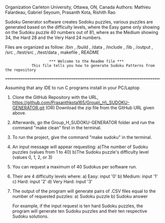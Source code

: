 Organization Carleton University, Ottawa, ON, Canada Authors: Mathieu
Falardeau, Gabriel Seyoum, Prasanth Kota, Rishith Rao

Sudoku Generator software creates Sodoku puzzles, various puzzles are
generated based on the difficulty levels, where the Easy game only
showing on the Sudoku puzzle 40 numbers out of 81, where as the Medium
showing 34, the Hard 28 and the Very Hard 24 numbers.

Files are organized as follow: /bin , /build , /data , /include , /lib ,
/output , /src , /test/src , /test/data , makefile , README

                        *** Welcome to the Readme file ***
                This file tells you how to generate Sudoku Patterns from the repository
            ======================================================================================

Assuming that any IDE to run C programs install in your PC/Laptop

1.  Clone the GitHub Repository with the URL,
    https://github.com/Prasanthkota165/Group\_H\_SUDOKU-GENERATOR.git
    (OR) Download the zip file from the GitHub URL given above.

2.  Afterwards, go the Group\_H\_SUDOKU-GENERATOR folder and run the
    command "make clean" first in the terminal.

3.  To run the project, give the command "make sudoku" in the terminal.

4.  An input message will appear requesting: a)The number of Sudoku
    puzzles (values from 1 to 40) b)The Sudoku puzzle's difficulty level
    (values 0, 1, 2, or 3)

5.  You can request a maximum of 40 Sudokus per software run.

6.  Their are 4 difficulty levels where:
    a)  Easy: input '0'
    b)  Medium: input '1'
    c)  Hard: input '2'
    d)  Very Hard: input '3'

7.  The output of the program will generate pairs of .CSV files equal to
    the number of requested puzzles:
    a)  Sudoku puzzle
    b)  Sudoku answer

    For example, if the input request is ten hard Sudoku puzzles, the
    program will generate ten Sudoku puzzles and their ten respective
    Sudoku solutions.


